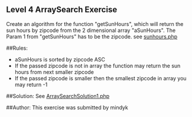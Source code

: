 Level 4 ArraySearch Exercise
-----------------------
Create an algorithm for the function "getSunHours", which will return the sun hours by zipcode from the 2 dimensional array "aSunHours". The Param 1 from "getSunHours" has to be the zipcode.
see [sunhours.php](https://github.com/phpmentoring/resources-php/blob/master/exercises/Novice/ArraySearchExercise/assets/sunhours.php)

##Rules:
* aSunHours is sorted by zipcode ASC
* If the passed zipcode is not in array the function may return the sun hours from next smaller zipcode
* If the passed zipcode is smaller then the smallest zipcode in array you may return -1

##Solution:
See [ArraySearchSolution1.php](https://github.com/phpmentoring/resources-php/blob/master/exercises/Novice/ArraySearchExercise/ArraySearchSolution1.php)

##Author:
This exercise was submitted by mindyk
